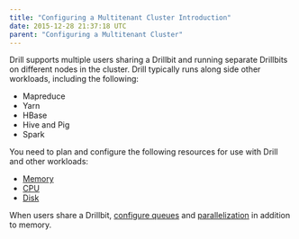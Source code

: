 ```yaml
---
title: "Configuring a Multitenant Cluster Introduction"
date: 2015-12-28 21:37:18 UTC
parent: "Configuring a Multitenant Cluster"
---
```


Drill supports multiple users sharing a Drillbit and running separate Drillbits on different nodes in the cluster. Drill typically runs along side other workloads, including the following:  

* Mapreduce  
* Yarn  
* HBase  
* Hive and Pig  
* Spark  

You need to plan and configure the following resources for use with Drill and other workloads: 

* [Memory]({{site.baseurl}}/docs/configuring-multitenant-resources)  
* [CPU]({{site.baseurl}}/docs/configuring-multitenant-resources/#how-to-manage-drill-cpu-resources)  
* [Disk]({{site.baseurl}}/docs/configuring-multitenant-resources/#how-to-manage-drill-disk-resources) 

When users share a Drillbit, [configure queues]({{site.baseurl}}/docs/configuring-resources-for-a-shared-drillbit/#configuring-query-queuing) and [parallelization]({{site.baseurl}}/docs/configuring-resources-for-a-shared-drillbit/#configuring-parallelization) in addition to memory. 
